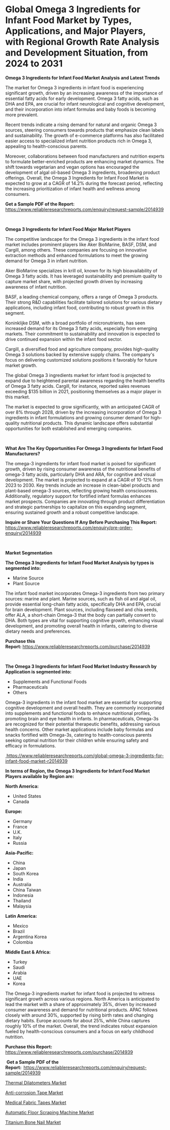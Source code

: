 <p><h1>Global Omega 3 Ingredients for Infant Food Market by Types, Applications, and Major Players, with Regional Growth Rate Analysis and Development Situation, from 2024 to 2031</h1></p><p><strong>Omega 3 Ingredients for Infant Food Market Analysis and Latest Trends</strong></p>
<p><p>The market for Omega 3 ingredients in infant food is experiencing significant growth, driven by an increasing awareness of the importance of essential fatty acids for early development. Omega 3 fatty acids, such as DHA and EPA, are crucial for infant neurological and cognitive development, and their incorporation into infant formulas and baby foods is becoming more prevalent. </p><p>Recent trends indicate a rising demand for natural and organic Omega 3 sources, steering consumers towards products that emphasize clean labels and sustainability. The growth of e-commerce platforms has also facilitated easier access to specialized infant nutrition products rich in Omega 3, appealing to health-conscious parents. </p><p>Moreover, collaborations between food manufacturers and nutrition experts to formulate better-enriched products are enhancing market dynamics. The shift towards vegetarian and vegan options has encouraged the development of algal oil-based Omega 3 ingredients, broadening product offerings. Overall, the Omega 3 Ingredients for Infant Food Market is expected to grow at a CAGR of 14.2% during the forecast period, reflecting the increasing prioritization of infant health and wellness among consumers.</p></p>
<p><strong>Get a Sample PDF of the Report:&nbsp;</strong> <a href="https://www.reliableresearchreports.com/enquiry/request-sample/2014939?utm_campaign=38&utm_medium=2&utm_source=Github&utm_content=ia&utm_term=27102024&utm_id=omega-3-ingredients-for-infant-food">https://www.reliableresearchreports.com/enquiry/request-sample/2014939</a></p>
<p>&nbsp;</p>
<p><strong>Omega 3 Ingredients for Infant Food Major Market Players</strong></p>
<p><p>The competitive landscape for the Omega 3 ingredients in the infant food market includes prominent players like Aker BioMarine, BASF, DSM, and Cargill, among others. These companies are focusing on innovative extraction methods and enhanced formulations to meet the growing demand for Omega 3 in infant nutrition.</p><p>Aker BioMarine specializes in krill oil, known for its high bioavailability of Omega 3 fatty acids. It has leveraged sustainability and premium quality to capture market share, with projected growth driven by increasing awareness of infant nutrition.</p><p>BASF, a leading chemical company, offers a range of Omega 3 products. Their strong R&D capabilities facilitate tailored solutions for various dietary applications, including infant food, contributing to robust growth in this segment.</p><p>Koninklijke DSM, with a broad portfolio of micronutrients, has seen increased demand for its Omega 3 fatty acids, especially from emerging markets. Their commitment to sustainability and innovation is expected to drive continued expansion within the infant food sector.</p><p>Cargill, a diversified food and agriculture company, provides high-quality Omega 3 solutions backed by extensive supply chains. The company's focus on delivering customized solutions positions it favorably for future market growth.</p><p>The global Omega 3 ingredients market for infant food is projected to expand due to heightened parental awareness regarding the health benefits of Omega 3 fatty acids. Cargill, for instance, reported sales revenues exceeding $135 billion in 2021, positioning themselves as a major player in this market.</p><p>The market is expected to grow significantly, with an anticipated CAGR of over 8% through 2028, driven by the increasing incorporation of Omega 3 ingredients in infant formulations and growing consumer demand for high-quality nutritional products. This dynamic landscape offers substantial opportunities for both established and emerging companies.</p></p>
<p>&nbsp;</p>
<p><strong>What Are The Key Opportunities For Omega 3 Ingredients for Infant Food Manufacturers?</strong></p>
<p><p>The omega-3 ingredients for infant food market is poised for significant growth, driven by rising consumer awareness of the nutritional benefits of omega-3 fatty acids, particularly DHA and ARA, for cognitive and visual development. The market is projected to expand at a CAGR of 10-12% from 2023 to 2030. Key trends include an increase in clean-label products and plant-based omega-3 sources, reflecting growing health consciousness. Additionally, regulatory support for fortified infant formulas enhances market prospects. Companies are innovating through product differentiation and strategic partnerships to capitalize on this expanding segment, ensuring sustained growth and a robust competitive landscape.</p></p>
<p><strong>Inquire or Share Your Questions If Any Before Purchasing This Report:</strong> <a href="https://www.reliableresearchreports.com/enquiry/pre-order-enquiry/2014939?utm_campaign=38&utm_medium=2&utm_source=Github&utm_content=ia&utm_term=27102024&utm_id=omega-3-ingredients-for-infant-food">https://www.reliableresearchreports.com/enquiry/pre-order-enquiry/2014939</a></p>
<p>&nbsp;</p>
<p><strong>Market Segmentation</strong></p>
<p><strong>The Omega 3 Ingredients for Infant Food Market Analysis by types is segmented into:</strong></p>
<p><ul><li>Marine Source</li><li>Plant Source</li></ul></p>
<p><p>The infant food market incorporates Omega-3 ingredients from two primary sources: marine and plant. Marine sources, such as fish oil and algal oil, provide essential long-chain fatty acids, specifically DHA and EPA, crucial for brain development. Plant sources, including flaxseed and chia seeds, offer ALA, a short-chain Omega-3 that the body can partially convert to DHA. Both types are vital for supporting cognitive growth, enhancing visual development, and promoting overall health in infants, catering to diverse dietary needs and preferences.</p></p>
<p><strong>Purchase this Report:&nbsp;</strong><a href="https://www.reliableresearchreports.com/purchase/2014939?utm_campaign=38&utm_medium=2&utm_source=Github&utm_content=ia&utm_term=27102024&utm_id=omega-3-ingredients-for-infant-food">https://www.reliableresearchreports.com/purchase/2014939</a></p>
<p>&nbsp;</p>
<p><strong>The Omega 3 Ingredients for Infant Food Market Industry Research by Application is segmented into:</strong></p>
<p><ul><li>Supplements and Functional Foods</li><li>Pharmaceuticals</li><li>Others</li></ul></p>
<p><p>Omega-3 ingredients in the infant food market are essential for supporting cognitive development and overall health. They are commonly incorporated into supplements and functional foods to enhance nutritional profiles, promoting brain and eye health in infants. In pharmaceuticals, Omega-3s are recognized for their potential therapeutic benefits, addressing various health concerns. Other market applications include baby formulas and snacks fortified with Omega-3s, catering to health-conscious parents seeking optimal nutrition for their children while ensuring safety and efficacy in formulations.</p></p>
<p><a href="https://www.reliableresearchreports.com/global-omega-3-ingredients-for-infant-food-market-r2014939?utm_campaign=38&utm_medium=2&utm_source=Github&utm_content=ia&utm_term=27102024&utm_id=omega-3-ingredients-for-infant-food">&nbsp;https://www.reliableresearchreports.com/global-omega-3-ingredients-for-infant-food-market-r2014939</a></p>
<p><strong>In terms of Region, the Omega 3 Ingredients for Infant Food Market Players available by Region are:</strong></p>
<p>
    <p> <strong> North America: </strong>
        <ul>
            <li>United States</li>
            <li>Canada</li>
        </ul>
        </p> 
    <p> <strong> Europe: </strong>
        <ul>
            <li>Germany</li>
            <li>France</li>
            <li>U.K.</li>
            <li>Italy</li>
            <li>Russia</li>
        </ul>
        </p> 
    <p> <strong> Asia-Pacific: </strong>
        <ul>
            <li>China</li>
            <li>Japan</li>
            <li>South Korea</li>
            <li>India</li>
            <li>Australia</li>
            <li>China Taiwan</li>
            <li>Indonesia</li>
            <li>Thailand</li>
            <li>Malaysia</li>
        </ul>
        </p> 
    <p> <strong> Latin America: </strong>
        <ul>
            <li>Mexico</li>
            <li>Brazil</li>
            <li>Argentina Korea</li>
            <li>Colombia</li>
        </ul>
        </p> 
    <p> <strong> Middle East & Africa: </strong>
        <ul>
            <li>Turkey</li>
            <li>Saudi</li>
            <li>Arabia</li>
            <li>UAE</li>
            <li>Korea</li>
        </ul>
    </p>
    </p>
<p><p>The Omega-3 ingredients market for infant food is projected to witness significant growth across various regions. North America is anticipated to lead the market with a share of approximately 35%, driven by increased consumer awareness and demand for nutritional products. APAC follows closely with around 30%, supported by rising birth rates and changing dietary habits. Europe accounts for about 25%, while China captures roughly 10% of the market. Overall, the trend indicates robust expansion fueled by health-conscious consumers and a focus on early childhood nutrition.</p></p>
<p><strong>Purchase this Report: </strong><a href="https://www.reliableresearchreports.com/purchase/2014939?utm_campaign=38&utm_medium=2&utm_source=Github&utm_content=ia&utm_term=27102024&utm_id=omega-3-ingredients-for-infant-food">https://www.reliableresearchreports.com/purchase/2014939</a></p>
<p>&nbsp;<strong>Get a Sample PDF of the Report:&nbsp;&nbsp;</strong><a href="https://www.reliableresearchreports.com/enquiry/request-sample/2014939?utm_campaign=38&utm_medium=2&utm_source=Github&utm_content=ia&utm_term=27102024&utm_id=omega-3-ingredients-for-infant-food">https://www.reliableresearchreports.com/enquiry/request-sample/2014939</a></p>
<p><strong></strong></p>
<p><p><a href="https://www.linkedin.com/pulse/thermal-dilatometers-market-strategic-insights-product-ye56f?utm_campaign=38&utm_medium=2&utm_source=Github&utm_content=ia&utm_term=27102024&utm_id=omega-3-ingredients-for-infant-food">Thermal Dilatometers Market</a></p><p><a href="https://www.linkedin.com/pulse/strategic-roadmap-global-anti-corrosion-tape-market-insights-ot5af?utm_campaign=38&utm_medium=2&utm_source=Github&utm_content=ia&utm_term=27102024&utm_id=omega-3-ingredients-for-infant-food">Anti-corrosion Tape Market</a></p><p><a href="https://github.com/KejsiLoshi121/Market-Research-Report-List-1/blob/main/medical-fabric-tapes-market.md?utm_campaign=38&utm_medium=2&utm_source=Github&utm_content=ia&utm_term=27102024&utm_id=omega-3-ingredients-for-infant-food">Medical Fabric Tapes Market</a></p><p><a href="https://issuu.com/reportprime-2/docs/automatic-floor-scraping-machine-ma_fd471f2afec14f?utm_campaign=38&utm_medium=2&utm_source=Github&utm_content=ia&utm_term=27102024&utm_id=omega-3-ingredients-for-infant-food">Automatic Floor Scraping Machine Market</a></p><p><a href="https://github.com/tacitam515l/Market-Research-Report-List-1/blob/main/titanium-bone-nail-market.md?utm_campaign=38&utm_medium=2&utm_source=Github&utm_content=ia&utm_term=27102024&utm_id=omega-3-ingredients-for-infant-food">Titanium Bone Nail Market</a></p></p>